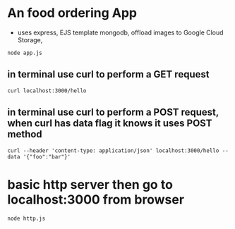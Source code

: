 # An food ordering App

- uses express, EJS template mongodb, offload images to Google Cloud Storage,

```
node app.js
```

## in terminal use curl to perform a GET request

```
curl localhost:3000/hello
```

## in terminal use curl to perform a POST request, when curl has data flag it knows it uses POST method

```
curl --header 'content-type: application/json' localhost:3000/hello --data '{"foo":"bar"}'
```

# basic http server then go to localhost:3000 from browser

```
node http.js
```
